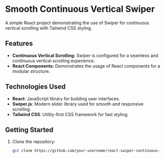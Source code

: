 # Smooth Continuous Vertical Swiper

A simple React project demonstrating the use of Swiper for continuous vertical scrolling with Tailwind CSS styling.

## Features

- **Continuous Vertical Scrolling:** Swiper is configured for a seamless and continuous vertical scrolling experience.
- **React Components:** Demonstrates the usage of React components for a modular structure.

## Technologies Used

- **React**: JavaScript library for building user interfaces.
- **Swiper.js**: Modern slider library used for smooth and responsive scrolling.
- **Tailwind CSS**: Utility-first CSS framework for fast styling.

## Getting Started

1. Clone the repository:

   ```bash
   git clone https://github.com/your-username/react-swiper-continuous-vertical-scroll.git
